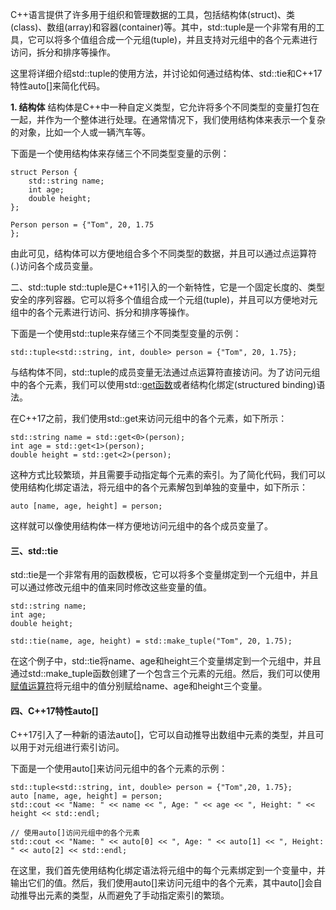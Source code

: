 C++语言提供了许多用于组织和管理数据的工具，包括结构体(struct)、类(class)、数组(array)和容器(container)等。其中，std::tuple是一个非常有用的工具，它可以将多个值组合成一个元组(tuple)，并且支持对元组中的各个元素进行访问，拆分和排序等操作。

这里将详细介绍std::tuple的使用方法，并讨论如何通过结构体、std::tie和C++17特性auto[]来简化代码。

**1. 结构体**
结构体是C++中一种自定义类型，它允许将多个不同类型的变量打包在一起，并作为一个整体进行处理。在通常情况下，我们使用结构体来表示一个复杂的对象，比如一个人或一辆汽车等。

下面是一个使用结构体来存储三个不同类型变量的示例：
```
struct Person {
    std::string name;
    int age;
    double height;
};

Person person = {"Tom", 20, 1.75
};
```
由此可见，结构体可以方便地组合多个不同类型的数据，并且可以通过点运算符(.)访问各个成员变量。

二、std::tuple
std::tuple是C++11引入的一个新特性，它是一个固定长度的、类型安全的序列容器。它可以将多个值组合成一个元组(tuple)，并且可以方便地对元组中的各个元素进行访问、拆分和排序等操作。

下面是一个使用std::tuple来存储三个不同类型变量的示例：
```
std::tuple<std::string, int, double> person = {"Tom", 20, 1.75};
```

与结构体不同，std::tuple的成员变量无法通过点运算符直接访问。为了访问元组中的各个元素，我们可以使用std::[get函数](https://so.csdn.net/so/search?q=get%E5%87%BD%E6%95%B0&spm=1001.2101.3001.7020)或者结构化绑定(structured binding)语法。

在C++17之前，我们使用std::get来访问元组中的各个元素，如下所示：
```
std::string name = std::get<0>(person);
int age = std::get<1>(person);
double height = std::get<2>(person);
```
这种方式比较繁琐，并且需要手动指定每个元素的索引。为了简化代码，我们可以使用结构化绑定语法，将元组中的各个元素解包到单独的变量中，如下所示：
```
auto [name, age, height] = person;
```

这样就可以像使用结构体一样方便地访问元组中的各个成员变量了。

#### 三、std::tie

std::tie是一个非常有用的函数模板，它可以将多个变量绑定到一个元组中，并且可以通过修改元组中的值来同时修改这些变量的值。
```
std::string name;
int age;
double height;

std::tie(name, age, height) = std::make_tuple("Tom", 20, 1.75);
```

在这个例子中，std::tie将name、age和height三个变量绑定到一个元组中，并且通过std::make_tuple函数创建了一个包含三个元素的元组。然后，我们可以使用[赋值运算符](https://so.csdn.net/so/search?q=%E8%B5%8B%E5%80%BC%E8%BF%90%E7%AE%97%E7%AC%A6&spm=1001.2101.3001.7020)将元组中的值分别赋给name、age和height三个变量。

#### 四、C++17特性auto[]

C++17引入了一种新的语法auto[]，它可以自动推导出数组中元素的类型，并且可以用于对元组进行索引访问。

下面是一个使用auto[]来访问元组中的各个元素的示例：
```
std::tuple<std::string, int, double> person = {"Tom",20, 1.75};
auto [name, age, height] = person;
std::cout << "Name: " << name << ", Age: " << age << ", Height: " << height << std::endl;

// 使用auto[]访问元组中的各个元素
std::cout << "Name: " << auto[0] << ", Age: " << auto[1] << ", Height: " << auto[2] << std::endl;
```
在这里，我们首先使用结构化绑定语法将元组中的每个元素绑定到一个变量中，并输出它们的值。然后，我们使用auto[]来访问元组中的各个元素，其中auto[]会自动推导出元素的类型，从而避免了手动指定索引的繁琐。

<!--stackedit_data:
eyJoaXN0b3J5IjpbMTY3MjE3NjA2Ml19
-->